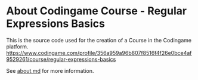 # About Codingame Course - Regular Expressions Basics

This is the source code used for the creation of a Course in the Codingame platform.
https://www.codingame.com/profile/356a959a96b807f8516f4f26e0bce4af9529261/course/regular-expressions-basics

See [about.md](about.md) for more information.
